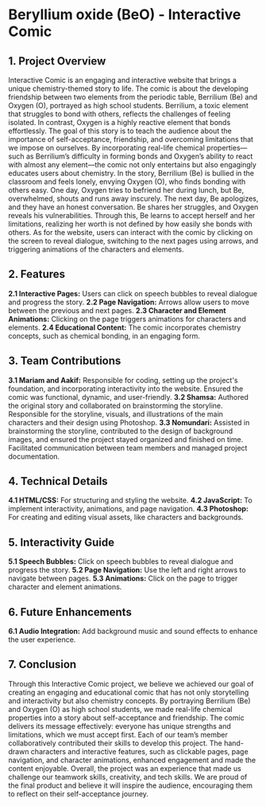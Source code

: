 # Beryllium oxide (BeO) - Interactive Comic

## 1. Project Overview
Interactive Comic is an engaging and interactive website that brings a unique chemistry-themed story to life. The comic is about the developing friendship between two elements from the periodic table, Berrilium (Be) and Oxygen (O), portrayed as high school students. Berrilium, a toxic element that struggles to bond with others, reflects the challenges of feeling isolated. In contrast, Oxygen is a highly reactive element that bonds effortlessly. The goal of this story is to teach the audience about the importance of self-acceptance, friendship, and overcoming limitations that we impose on ourselves. By incorporating real-life chemical properties—such as Berrilium’s difficulty in forming bonds and Oxygen’s ability to react with almost any element—the comic not only entertains but also engagingly educates users about chemistry.
In the story, Berrilium (Be) is bullied in the classroom and feels lonely, envying Oxygen (O), who finds bonding with others easy. One day, Oxygen tries to befriend her during lunch, but Be, overwhelmed, shouts and runs away inscurely. The next day, Be apologizes, and they have an honest conversation. Be shares her struggles, and Oxygen reveals his vulnerabilities. Through this, Be learns to accept herself and her limitations, realizing her worth is not defined by how easily she bonds with others. 
As for the website, users can interact with the comic by clicking on the screen to reveal dialogue, switching to the next pages using arrows, and triggering animations of the characters and elements. 

## 2. Features
**2.1 Interactive Pages:** Users can click on speech bubbles to reveal dialogue and progress the story.
**2.2 Page Navigation:** Arrows allow users to move between the previous and next pages.
**2.3 Character and Element Animations:** Clicking on the page triggers animations for characters and elements.
**2.4 Educational Content:** The comic incorporates chemistry concepts, such as chemical bonding, in an engaging form.

## 3. Team Contributions
**3.1 Mariam and Aakif:** Responsible for coding, setting up the project's foundation, and incorporating interactivity into the website. Ensured the comic was functional, dynamic, and user-friendly.
**3.2 Shamsa:** Authored the original story and collaborated on brainstorming the storyline. Responsible for the storyline, visuals, and illustrations of the main characters and their design using Photoshop.
**3.3 Nomundari:** Assisted in brainstorming the storyline, contributed to the design of background images, and ensured the project stayed organized and finished on time. Facilitated communication between team members and managed project documentation.

## 4. Technical Details
**4.1 HTML/CSS:** For structuring and styling the website.
**4.2 JavaScript:** To implement interactivity, animations, and page navigation.
**4.3 Photoshop:** For creating and editing visual assets, like characters and backgrounds.

## 5. Interactivity Guide
**5.1 Speech Bubbles:** Click on speech bubbles to reveal dialogue and progress the story.
**5.2 Page Navigation:** Use the left and right arrows to navigate between pages.
**5.3 Animations:** Click on the page to trigger character and element animations.

## 6. Future Enhancements
**6.1 Audio Integration:** Add background music and sound effects to enhance the user experience.

## 7. Conclusion
Through this Interactive Comic project, we believe we achieved our goal of creating an engaging and educational comic that has not only storytelling and interactivity but also chemistry concepts. By portraying Berrilium (Be) and Oxygen (O) as high school students, we made real-life chemical properties into a story about self-acceptance and friendship. The comic delivers its message effectively: everyone has unique strengths and limitations, which we must accept first.
Each of our team’s member collaboratively contributed their skills to develop this project. The hand-drawn characters and interactive features, such as clickable pages, page navigation, and character animations, enhanced engagement and made the content enjoyable.
Overall, the project was an experience that made us challenge our teamwork skills, creativity, and tech skills. We are proud of the final product and believe it will inspire the audience, encouraging them to reflect on their self-acceptance journey. 

